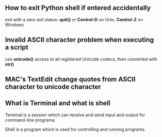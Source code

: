 ## How to exit Python shell if entered accidentally

exit with a zero exit status: **quit\(\)** or **Control-D** on Unix, **Control-Z** on Windows

## Invalid ASCII character problem when executing a script

use **unicode\(\)** access to all registered Unicode codecs, then converted with **str\(\)**

## MAC's TextEdit change quotes from ASCII character to unicode character



## What is Terminal and what is shell

Terminal is a session which can receive and send input and output for command-line programa.

Shell is a program which is used for controlling and running programs.

